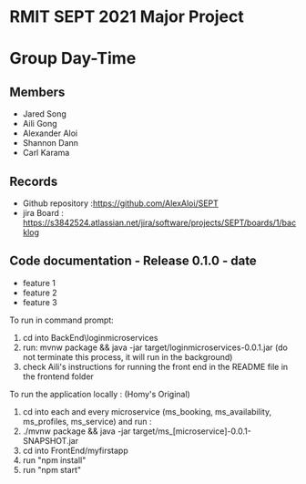 # RMIT SEPT 2021 Major Project

# Group Day-Time

## Members
* Jared Song
* Aili Gong
* Alexander Aloi
* Shannon Dann
* Carl Karama

## Records

* Github repository :https://github.com/AlexAloi/SEPT
* jira Board : https://s3842524.atlassian.net/jira/software/projects/SEPT/boards/1/backlog

	
## Code documentation - Release 0.1.0 - date
* feature 1
* feature 2
* feature 3

To run in command prompt:
1) cd into BackEnd\loginmicroservices
2) run: mvnw package && java -jar target/loginmicroservices-0.0.1.jar (do not terminate this process, it will run in the background)
3) check Aili's instructions for running the front end in the README file in the frontend folder






To run the application locally : (Homy's Original)
1) cd into each and every microservice (ms_booking, ms_availability, ms_profiles, ms_service) and run :
2) ./mvnw package && java -jar target/ms_[microservice]-0.0.1-SNAPSHOT.jar
3) cd into FrontEnd/myfirstapp
4) run "npm install"
5) run "npm start"



